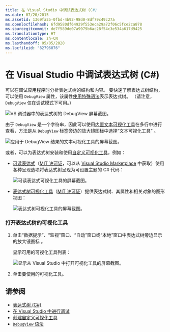 ```yaml
---
title: 在 Visual Studio 中调试表达式树 (C#)
ms.date: 07/20/2015
ms.assetid: 1369fa25-0fbd-4b92-98d0-8df79c49c27a
ms.openlocfilehash: 6fd9580df64929f553eca29a72f06c5fce2ca878
ms.sourcegitcommit: de7f589de07a9979b6ac28f54c3e534a617d9425
ms.translationtype: HT
ms.contentlocale: zh-CN
ms.lasthandoff: 05/05/2020
ms.locfileid: "82796076"
---
```

# <a name="debugging-expression-trees-in-visual-studio-c"></a>在 Visual Studio 中调试表达式树 (C#)
可以在调试应用程序时分析表达式树的结构和内容。 要快速了解表达式树结构，可以使用 `DebugView` 属性，该属性[使用特殊语法](debugview-syntax.md)表示表达式树。 （请注意，`DebugView` 仅在调试模式下可用。）  

![VS 调试器中的表达式树的 DebugView 屏幕截图。](media/debugging-expression-trees-in-visual-studio/debugview-expression-tree.png)

由于 `DebugView` 是一个字符串，因此可以使用[内置文本可视化工具](https://docs.microsoft.com/visualstudio/debugger/view-strings-visualizer#open-a-string-visualizer)在多行中进行查看，方法是从 `DebugView` 标签旁边的放大镜图标中选择“文本可视化工具”  。

 ![应用于 DebugView 结果的文本可视化工具的屏幕截图。](media/debugging-expression-trees-in-visual-studio/string-visualizer-debugview.png)

或者，可以为表达式树安装和使用[自定义可视化工具](https://docs.microsoft.com/visualstudio/debugger/create-custom-visualizers-of-data)，例如：

- [可读表达式](https://github.com/agileobjects/ReadableExpressions)（[MIT 许可证](https://github.com/agileobjects/ReadableExpressions/blob/master/LICENSE.md)，可以从 [Visual Studio Marketplace](https://marketplace.visualstudio.com/items?itemName=vs-publisher-1232914.ReadableExpressionsVisualizers) 中获取）使用各种呈现选项将表达式树呈现为可设置主题的 C# 代码：

  ![可读表达式可视化工具的屏幕截图。](media/debugging-expression-trees-in-visual-studio/readable-expressions-visualizer.png)

- [表达式树可视化工具](https://github.com/zspitz/ExpressionToString#visual-studio-debugger-visualizer-for-expression-trees)（[MIT 许可证](https://github.com/zspitz/ExpressionToString/blob/master/LICENSE)）提供表达式树、其属性和相关对象的图形视图：

  ![表达式树可视化工具的屏幕截图。](media/debugging-expression-trees-in-visual-studio/expression-to-string-visualizer.png)

### <a name="to-open-a-visualizer-for-an-expression-tree"></a>打开表达式树的可视化工具  
  
1. 单击“数据提示”、“监视”窗口、“自动”窗口或“本地”窗口中表达式树旁边显示的放大镜图标     。  

    显示可用的可视化工具列表：

    ![显示从 Visual Studio 中打开可视化工具的屏幕截图。](media/debugging-expression-trees-in-visual-studio/expression-tree-visualizers.png)

2. 单击要使用的可视化工具。  
  
## <a name="see-also"></a>请参阅

- [表达式树 (C#)](./index.md)
- [在 Visual Studio 中进行调试](/visualstudio/debugger/debugger-feature-tour)
- [创建自定义可视化工具](/visualstudio/debugger/create-custom-visualizers-of-data)
- [`DebugView` 语法](debugview-syntax.md)
